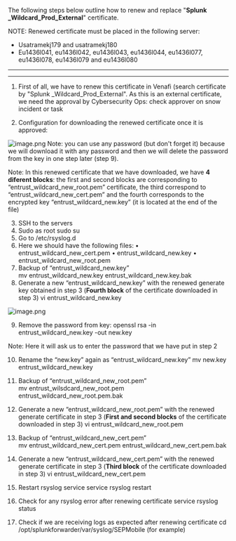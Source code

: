 The following steps below outline how to renew and replace "**Splunk _Wildcard_Prod_External**" certificate. 

NOTE: Renewed certificate must be placed in the following server:
- Usatramekj179 and usatramekj180
- Eu1436l041, eu1436l042, eu1436l043, eu1436l044, eu1436l077, eu1436l078, eu1436l079 and eu1436l080

------------------
-----------------
1.	First of all, we have to renew this certificate in Venafi (search certificate by "Splunk _Wildcard_Prod_External". As this is an external certificate, we need the approval by Cybersecurity Ops: check approver on snow incident or task

2.	Configuration for downloading the renewed certificate once it is approved:

![image.png](/.attachments/image-6c9d571b-57f5-4c12-a3fc-b55289b136ef.png)
Note: you can use any password (but don't forget it) because we will download it with any password and then we will delete the password from the key in one step later (step 9).

Note: In this renewed certificate that we have downloaded, we have **4 diferent blocks**: the first and second blocks are corresponding to “entrust_wildcard_new_root.pem” certificate, the third correspond to “entrust_wildcard_new_cert.pem” and the fourth corresponds to the encrypted key “entrust_wildcard_new.key” (it is located at the end of the file)

3.	SSH to the servers
4.	Sudo as root
sudo su
5.	Go to /etc/rsyslog.d
6.	Here we should have the following files:
•	entrust_wildcard_new_cert.pem
•	entrust_wildcard_new.key
•	entrust_wildcard_new_root.pem
7.	Backup of “entrust_wildcard_new.key”   
mv entrust_wildcard_new.key entrust_wildcard_new.key.bak
8.	Generate a new “entrust_wildcard_new.key” with the renewed generate key obtained in step 3 (**Fourth block** of the certificate downloaded in step 3)
vi entrust_wildcard_new.key

![image.png](/.attachments/image-b75776c5-0322-4aff-a1c9-2587f2087dca.png)

9.	Remove the password from key:
openssl rsa -in entrust_wildcard_new.key -out new.key 

Note: Here it will ask us to enter the password that we have put in step 2

10.	Rename the “new.key” again as “entrust_wildcard_new.key”
mv new.key entrust_wildcard_new.key

11.	Backup of “entrust_wildcard_new_root.pem”   
mv entrust_wilsdcard_new_root.pem  entrust_wildcard_new_root.pem.bak

12.	Generate a new “entrust_wildcard_new_root.pem” with the renewed generate certificate in step 3 (**First and second blocks** of the certificate downloaded in step 3)
vi entrust_wildcard_new_root.pem

13.	Backup of “entrust_wildcard_new_cert.pem”   
mv entrust_wildcard_new_cert.pem  entrust_wildcard_new_cert.pem.bak

14.	Generate a new “entrust_wildcard_new_cert.pem” with the renewed generate certificate in step 3 (**Third block** of the certificate downloaded in step 3)
vi entrust_wildcard_new_cert.pem

15.	Restart rsyslog service
service rsyslog restart

16.	Check for any rsyslog error after renewing certificate
service rsyslog status

16.	Check if we are receiving logs as expected after renewing certificate
cd /opt/splunkforwarder/var/syslog/SEPMobile  (for example)

